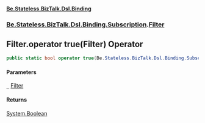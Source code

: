 #### [Be.Stateless.BizTalk.Dsl.Binding](README.md 'README')
### [Be.Stateless.BizTalk.Dsl.Binding.Subscription](Be.Stateless.BizTalk.Dsl.Binding.Subscription.md 'Be.Stateless.BizTalk.Dsl.Binding.Subscription').[Filter](Filter.md 'Be.Stateless.BizTalk.Dsl.Binding.Subscription.Filter')

## Filter.operator true(Filter) Operator

```csharp
public static bool operator true(Be.Stateless.BizTalk.Dsl.Binding.Subscription.Filter _);
```
#### Parameters

<a name='Be.Stateless.BizTalk.Dsl.Binding.Subscription.Filter.op_True(Be.Stateless.BizTalk.Dsl.Binding.Subscription.Filter)._'></a>

`_` [Filter](Filter.md 'Be.Stateless.BizTalk.Dsl.Binding.Subscription.Filter')

#### Returns
[System.Boolean](https://docs.microsoft.com/en-us/dotnet/api/System.Boolean 'System.Boolean')